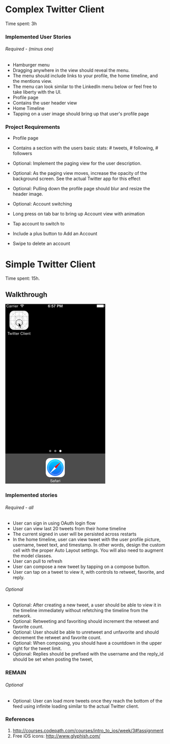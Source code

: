 Complex Twitter Client
===========

Time spent: 3h

### Implemented User Stories
###### Required - (minus one)
* Hamburger menu
 * Dragging anywhere in the view should reveal the menu.
 * The menu should include links to your profile, the home timeline, and the mentions view.
 * The menu can look similar to the LinkedIn menu below or feel free to take liberty with the UI.
* Profile page
 * Contains the user header view
* Home Timeline
 * Tapping on a user image should bring up that user's profile page

### Project Requirements

* Profile page
 * Contains a section with the users basic stats: # tweets, # following, # followers
 * Optional: Implement the paging view for the user description.
 * Optional: As the paging view moves, increase the opacity of the background screen. See the actual Twitter app for this effect
 * Optional: Pulling down the profile page should blur and resize the header image.

* Optional: Account switching
 * Long press on tab bar to bring up Account view with animation
 * Tap account to switch to
 * Include a plus button to Add an Account
 * Swipe to delete an account


Simple Twitter Client
===========

Time spent: 15h.


## Walkthrough
![Video Walkthrough](twitter-walkthrough.gif)

### Implemented stories
###### Required - all
* User can sign in using OAuth login flow
* User can view last 20 tweets from their home timeline
* The current signed in user will be persisted across restarts
* In the home timeline, user can view tweet with the user profile picture, username, tweet text, and timestamp. In other words, design the custom cell with the proper Auto Layout settings. You will also need to augment the model classes.
* User can pull to refresh
* User can compose a new tweet by tapping on a compose button.
* User can tap on a tweet to view it, with controls to retweet, favorite, and reply.

###### Optional 
* Optional: After creating a new tweet, a user should be able to view it in the timeline immediately without refetching the timeline from the network.
* Optional: Retweeting and favoriting should increment the retweet and favorite count.
* Optional: User should be able to unretweet and unfavorite and should decrement the retweet and favorite count.
* Optional: When composing, you should have a countdown in the upper right for the tweet limit.
* Optional: Replies should be prefixed with the username and the reply_id should be set when posting the tweet,


### REMAIN

###### Optional 

* Optional: User can load more tweets once they reach the bottom of the feed using infinite loading similar to the actual Twitter client.

### References

1. http://courses.codepath.com/courses/intro_to_ios/week/3#!assignment
2. Free iOS icons: http://www.glyphish.com/
